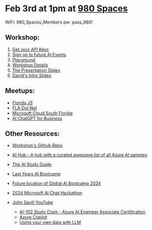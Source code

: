 <link rel='stylesheet' href='https://cdn.jsdelivr.net/gh/kognise/water.css@latest/dist/dark.min.css'>

# Feb 3rd at 1pm at [980 Spaces](https://maps.app.goo.gl/oF877cyzqfM1YZeG7)
WiFi: 980_Spaces_Members pw: pass_980!

## Workshop:
1) [Get your API Keys](https://global-ai-communiy.zapier.app/workshop-key?field-8ec4=YT6HJG)<br />
2) [Sign up to future AI Events](https://mailchi.mp/918b2bbcebcf/ai-workshop)<br />
3) [Playground](https://playground.globalai.community/) <br />
4) [Workshop Details](https://workshop.globalai.community/)<br />
5) [The Presentation Slides](https://docs.google.com/presentation/d/12PlwRj_HyTucpfRUwe6mEf7pN6nXSe8NvZoKBNNDEEo/edit?usp=sharing)<br />
6) [David's Intro Slides](https://alongside-cc.github.io/sofla-ai-workshop-intro)<br />


## Meetups:
- [Florida JS](https://meetup.com/floridajs)
- [FLA Dot Net](https://meetup.com/fladotnet)
- [Microsoft Cloud South Florida](https://meetup.com/mcsfug)
- [AI ChatGPT for Business](https://meetup.com/boca-area-ai-chatgpt-for-business/)


## Other Resources:
- [Workshop's Github Repo](https://github.com/GlobalAICommunity/AzureOpenAIService-Workshop?tab=readme-ov-file)

- [AI Hub - A hub with a curated awesome list of all Azure AI samples](https://github.com/Azure-Samples/azure-ai)

- [The AI Study Guide](https://techcommunity.microsoft.com/t5/ai-azure-ai-services-blog/the-ai-study-guide-azure-s-top-free-resources-for-learning/ba-p/4036890)

- [Last Years AI Bootcamp](https://aiworkshop.moo.com/aibootcamp/)
- [Future location of Global AI Bootcamp 2024](https://github.com/GlobalAICommunity/global-ai-bootcamp-2024)
- [2024 Microsoft AI Chat Hackathon](https://github.com/microsoft/AI-Chat-App-Hack#hack-together-the-ai-chat-app-hack)

- [John Savill YouTube]([https://www.youtube.com/watch?v=I7fdWafTcPY](https://www.youtube.com/@NTFAQGuy))
  - [AI-102 Study Cram - Azure AI Engineer Associate Certification](https://www.youtube.com/watch?v=I7fdWafTcPY)    
  - [Azure Copilot](https://youtu.be/-qZZnwgb2ss)
  - [Using your own data with LLM](https://youtu.be/D8N44J5-6TM)
